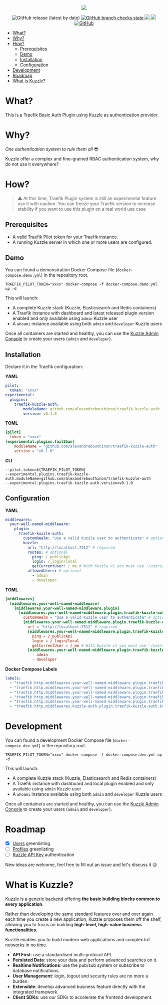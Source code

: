 <p align="center">
  <img src="https://user-images.githubusercontent.com/7868838/103894440-3a45f080-50ef-11eb-86a0-336682af6147.png"/>
</p>
<p align="center">
    <img alt="GitHub release (latest by date)" src="https://img.shields.io/github/v/release/alexandrebouthinon/traefik-kuzzle-auth">
    <a href="https://github.com/alexandrebouthinon/traefik-kuzzle-auth/actions?query=branch%3Amaster">
        <img alt="GitHub branch checks state" src="https://img.shields.io/github/checks-status/alexandrebouthinon/traefik-kuzzle-auth/master">
    </a>
    <a href="https://codecov.io/gh/alexandrebouthinon/traefik-kuzzle-auth">
        <img src="https://codecov.io/gh/alexandrebouthinon/traefik-kuzzle-auth/branch/master/graph/badge.svg?token=YZ8WADNYRH"/>
    </a>
    <a href="https://goreportcard.com/report/github.com/alexandrebouthinon/traefik-kuzzle-auth">
        <img src="https://goreportcard.com/badge/github.com/alexandrebouthinon/traefik-kuzzle-auth"/>
    </a>
    <a href="https://github.com/alexandrebouthinon/traefik-kuzzle-auth/blob/master/LICENSE">
        <img alt="GitHub" src="https://img.shields.io/github/license/alexandrebouthinon/traefik-kuzzle-auth">
    </a>
</p>

<!-- TOC -->

- [What?](#what)
- [Why?](#why)
- [How?](#how)
  - [Prerequisites](#prerequisites)
  - [Demo](#demo)
  - [Installation](#installation)
  - [Configuration](#configuration)
- [Development](#development)
- [Roadmap](#roadmap)
- [What is Kuzzle?](#what-is-kuzzle)

<!-- /TOC -->

# What?
This is a Traefik Basic Auth Plugin using Kuzzle as authentication provider.

# Why?

*One authentication system to rule them all* :sunglasses:

Kuzzle offer a complex and fine-grained RBAC authentication system, why do not use it everywhere? 


# How?
> :warning: At this time, Traefik Plugin system is still an experimental feature use it with caution. You can freeze your Traefik version to increase stability if you want to use this plugin on a real world use case

## Prerequisites

* A valid [Traefik Pilot](https://pilot.traefik.io) token for your Traefik instance.
* A running Kuzzle server in which one or more users are configured.


## Demo
You can found a demonstration Docker Compose file (`docker-compose.demo.yml`) in the repository root. 

```shell
TRAEFIK_PILOT_TOKEN="xxxx" docker-compose -f docker-compose.demo.yml up -d
```
This will launch:
* A complete Kuzzle stack (Kuzzle, Elasticsearch and Redis containers)
* A Traefik instance with dashboard and latest released plugin version enabled and only available using `admin` Kuzzle user
* A `whoami` instance available using both `admin` and `developer` Kuzzle users

Once all containers are started and healthy, you can use the [Kuzzle Admin Console](https://next-console.kuzzle.io) to create your users (`admin` and `developer`).

## Installation
Declare it in the Traefik configuration:

**YAML**
```yaml
pilot:
  token: "xxxx"
experimental:
  plugins:
    traefik-kuzzle-auth:
        moduleName: github.com/alexandrebouthinon/traefik-kuzzle-auth
        version: v0.1.0
```

**TOML**
```toml
[pilot]
  token = "xxxx"
[experimental.plugins.fail2ban]
    moduleName = "github.com/alexandrebouthinon/traefik-kuzzle-auth"
    version = "v0.1.0"
```

**CLI**
```shell
--pilot.token=${TRAEFIK_PILOT_TOKEN}
--experimental.plugins.traefik-kuzzle-auth.moduleName=github.com/alexandrebouthinon/traefik-kuzzle-auth
--experimental.plugins.traefik-kuzzle-auth.version=v0.1.0
```

## Configuration

**YAML**
```yaml
middlewares:
  your-well-named-middleware:
    plugin:
      traefik-kuzzle-auth:
        customRealm: "Use a valid Kuzzle user to authenticate" # optional
        kuzzle:
          url: "http://localhost:7512" # required
          routes: # optional
            ping: /_publicApi
            login: /_login/local
            getCurrentUser: /_me # With Kuzzle v1 you must use '/users/_me'
          allowedUsers: # optional
            - admin
            - developer
```

**TOML**
```toml
[middlewares]
  [middlewares.your-well-named-middleware]
    [middlewares.your-well-named-middleware.plugin]
      [middlewares.your-well-named-middleware.plugin.traefik-kuzzle-auth]
        customRealm = "Use a valid Kuzzle user to authenticate" # optional
        [middlewares.your-well-named-middleware.plugin.traefik-kuzzle-auth.kuzzle]
          url = "http://localhost:7512" # required
          [middlewares.your-well-named-middleware.plugin.traefik-kuzzle-auth.kuzzle.routes] # optional
            ping = /_publicApi
            login = /_login/local
            getCurrentUser = /_me # With Kuzzle v1 you must use '/users/_me'
          [middlewares.your-well-named-middleware.plugin.traefik-kuzzle-auth.kuzzle.allowedUsers] # optional
            - admin
            - developer
```

**Docker Compose Labels**
```yaml
labels:
  - "traefik.http.middlewares.your-well-named-middleware.plugin.traefik-kuzzle-auth.customRealm=Use a valid Kuzzle user to authenticate" # optional
  - "traefik.http.middlewares.your-well-named-middleware.plugin.traefik-kuzzle-auth.kuzzle.url=http://kuzzle:7512" # required
  - "traefik.http.middlewares.your-well-named-middleware.plugin.traefik-kuzzle-auth.kuzzle.routes.ping=/_publicApi" # optional
  - "traefik.http.middlewares.your-well-named-middleware.plugin.traefik-kuzzle-auth.kuzzle.routes.login=/_login/local" # optional
  - "traefik.http.middlewares.your-well-named-middleware.plugin.traefik-kuzzle-auth.kuzzle.routes.getCurrentUser=/_me" # With Kuzzle v1 you must use '/users/_me' (optional)
  - "traefik.http.middlewares.kuzzle-auth.plugin.traefik-kuzzle-auth.kuzzle.allowedUsers=admin,developer" # optional
```

# Development
You can found a development Docker Compose file (`docker-compose.dev.yml`) in the repository root. 

```shell
TRAEFIK_PILOT_TOKEN="xxxx" docker-compose -f docker-compose.dev.yml up -d
```
This will launch:
* A complete Kuzzle stack (Kuzzle, Elasticsearch and Redis containers)
* A Traefik instance with dashboard and local plugin enabled and only available using `admin` Kuzzle user
* A `whoami` instance available using both `admin` and `developer` Kuzzle users

Once all containers are started and healthy, you can use the [Kuzzle Admin Console](https://next-console.kuzzle.io) to create your users (`admin` and `developer`).

# Roadmap

- [x] [Users](https://docs.kuzzle.io/core/2/guides/main-concepts/permissions/#users) greenlisting
- [ ] [Profiles](https://docs.kuzzle.io/core/2/guides/main-concepts/permissions/#profiles) greenlisting
- [ ] [Kuzzle API Key](https://docs.kuzzle.io/core/2/guides/advanced/api-keys/) authentication

New ideas are welcome, feel free to fill out an issue and let's discuss it :wink:

# What is Kuzzle?

Kuzzle is a [generic backend](https://docs.kuzzle.io/core/2/guides/introduction/general-purpose-backend/) offering **the basic building blocks common to every application**.

Rather than developing the same standard features over and over again each time you create a new application, Kuzzle proposes them off the shelf, allowing you to focus on building **high-level, high-value business functionalities**.

Kuzzle enables you to build modern web applications and complex IoT networks in no time.

* **API First**: use a standardised multi-protocol API.
* **Persisted Data**: store your data and perform advanced searches on it.
* **Realtime Notifications**: use the pub/sub system or subscribe to database notifications.
* **User Management**: login, logout and security rules are no more a burden.
* **Extensible**: develop advanced business feature directly with the integrated framework.
* **Client SDKs**: use our SDKs to accelerate the frontend development.


